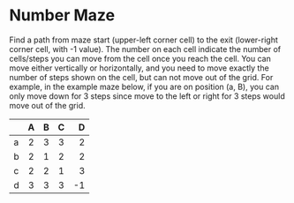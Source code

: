 # Number Maze

Find a path from maze start (upper-left corner cell) to the exit (lower-right corner cell, with -1 value).
The number on each cell indicate the number of cells/steps you can move from the cell once you reach the cell.
You can move either vertically or horizontally, and you need to move exactly the number of steps shown on the cell,
but can not move out of the grid. For example, in the example maze below, if you are on position (a, B),
you can only move down for 3 steps since move to the left or right for 3 steps would move out of the grid.

|     |  A  |  B  |  C  |   D |
|:----|:---:|:---:|:---:|----:|
| a   |  2  |  3  |  3  |   2 |
| b   |  2  |  1  |  2  |   2 |
| c   |  2  |  2  |  1  |   3 |
| d   |  3  |  3  |  3  |  -1 |
